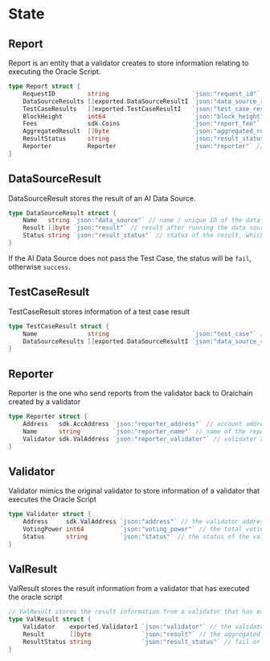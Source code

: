 <!--
order: 1
-->

# State

## Report

Report is an entity that a validator creates to store information relating to executing the Oracle Script.

```go
type Report struct {
	RequestID         string                       `json:"request_id"` // ID of the request
	DataSourceResults []exported.DataSourceResultI `json:"data_source_results"` // data source results after executing them.
	TestCaseResults   []exported.TestCaseResultI   `json:"test_case_results"` // test case results after executing them.
	BlockHeight       int64                        `json:"block_height"` // block height where the report is stored on Oraichain.
	Fees              sdk.Coins                    `json:"report_fee"` // fees for reporting.
	AggregatedResult  []byte                       `json:"aggregated_result"` // the aggregated result retrieved from the Oracle Script.
	ResultStatus      string                       `json:"result_status"` // the status of the result, can be either fail or success.
	Reporter          Reporter                     `json:"reporter"` // the account that is used to create the report transaciton.
}
```

## DataSourceResult

DataSourceResult stores the result of an AI Data Source.

```go
type DataSourceResult struct {
	Name   string `json:"data_source"` // name / unique ID of the data source. 
	Result []byte `json:"result"` // result after running the data source.
	Status string `json:"result_status"` // status of the result, which is fail or success.
}
```

If the AI Data Source does not pass the Test Case, the status will be `fail`, otherwise `success`.

## TestCaseResult

TestCaseResult stores information of a test case result

```go
type TestCaseResult struct {
	Name              string                       `json:"test_case"` // test case name or unique ID
	DataSourceResults []exported.DataSourceResultI `json:"data_source_result"` // the list of data source results that have been tested by this test case.
}
```

## Reporter

Reporter is the one who send reports from the validator back to Oraichain created by a validator

```go
type Reporter struct {
	Address   sdk.AccAddress `json:"reporter_address"` // account address of the reporter.
	Name      string         `json:"reporter_name"` // name of the reporter.
	Validator sdk.ValAddress `json:"reporter_validator"` // validator address of this reporter.
}
```

## Validator

Validator mimics the original validator to store information of a validator that executes the Oracle Script

```go
type Validator struct {
	Address     sdk.ValAddress `json:"address"` // the validator address.
	VotingPower int64          `json:"voting_power"` // the total voting power of this validator.
	Status      string         `json:"status"` // the status of the validator (active or inactive)
}
```

## ValResult

ValResult stores the result information from a validator that has executed the oracle script

```go
// ValResult stores the result information from a validator that has executed the oracle script
type ValResult struct {
	Validator    exported.ValidatorI `json:"validator"` // the validator object that mimics the real validator with custom attributes.
	Result       []byte              `json:"result"` // the aggregated result in bytes
	ResultStatus string              `json:"result_status"` // fail or success
}
```

